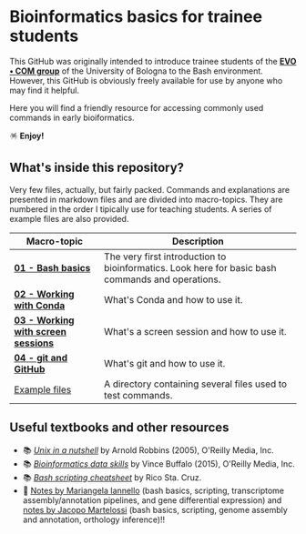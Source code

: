 # Bioinformatics basics for trainee students
This GitHub was originally intended to introduce trainee students of the **[EVO • COM group](https://sites.google.com/view/evo-com-unibo/home)** of the University of Bologna to the Bash environment. However, this GitHub is obviously freely available for use by anyone who may find it helpful.

Here you will find a friendly resource for accessing commonly used commands in early bioiformatics.

🪅 **Enjoy!**

## What's inside this repository?

Very few files, actually, but fairly packed. Commands and explanations are presented in markdown files and are divided into macro-topics. They are numbered in the order I tipically use for teaching students. A series of example files are also provided.

| Macro-topic | Description |
| --- | --- |
| [**01 - Bash basics**](./01_bash_basics.md) | The very first introduction to bioinformatics. Look here for basic bash commands and operations. | 
| [**02 - Working with Conda**](./02_working_with_conda.md) | What's Conda and how to use it. |
| [**03 - Working with screen sessions**](./03_working_in_screen_sessions.md) | What's a screen session and how to use it. |
| [**04 - git and GitHub**](./04_git_and_github.md) | What's git and how to use it.
| [Example files](./example_files/) | A directory containing several files used to test commands. |

## Useful textbooks and other resources
  - 📚 [*Unix in a nutshell*](https://www.oreilly.com/library/view/unix-in-a/0596100299/) by Arnold Robbins (2005), O'Reilly Media, Inc.
  - 📚 [*Bioinformatics data skills*](https://www.oreilly.com/library/view/bioinformatics-data-skills/9781449367480/) by Vince Buffalo (2015), O'Reilly Media, Inc.
  - 📚 [*Bash scripting cheatsheet*](https://devhints.io/bash) by Rico Sta. Cruz.
  - 📝 [Notes by Mariangela Iannello](https://github.com/MariangelaIannello/didattica) (bash basics, scripting, transcriptome assembly/annotation pipelines, and gene differential expression) and [notes by Jacopo Martelossi](https://github.com/jacopoM28/CompOmics_Tutorship/tree/main) (bash basics, scripting, genome assembly and annotation, orthology inference)!!